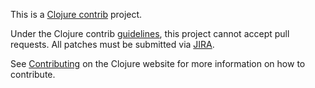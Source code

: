 This is a [Clojure contrib] project.

Under the Clojure contrib [guidelines], this project cannot accept
pull requests. All patches must be submitted via [JIRA].

See [Contributing] on the Clojure website for
more information on how to contribute.

[Clojure contrib]: https://clojure.org/community/contrib_libs
[Contributing]: https://clojure.org/community/contributing
[JIRA]: http://dev.clojure.org/jira/browse/JMX
[guidelines]: https://clojure.org/community/contrib_howto
